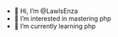 - 👋 Hi, I’m @LawIsEnza
- 👀 I’m interested in mastering php
- 🌱 I’m currently learning php

<!---
LawIsEnza/LawIsEnza is a ✨ special ✨ repository because its `README.md` (this file) appears on your GitHub profile.
You can click the Preview link to take a look at your changes.
--->
